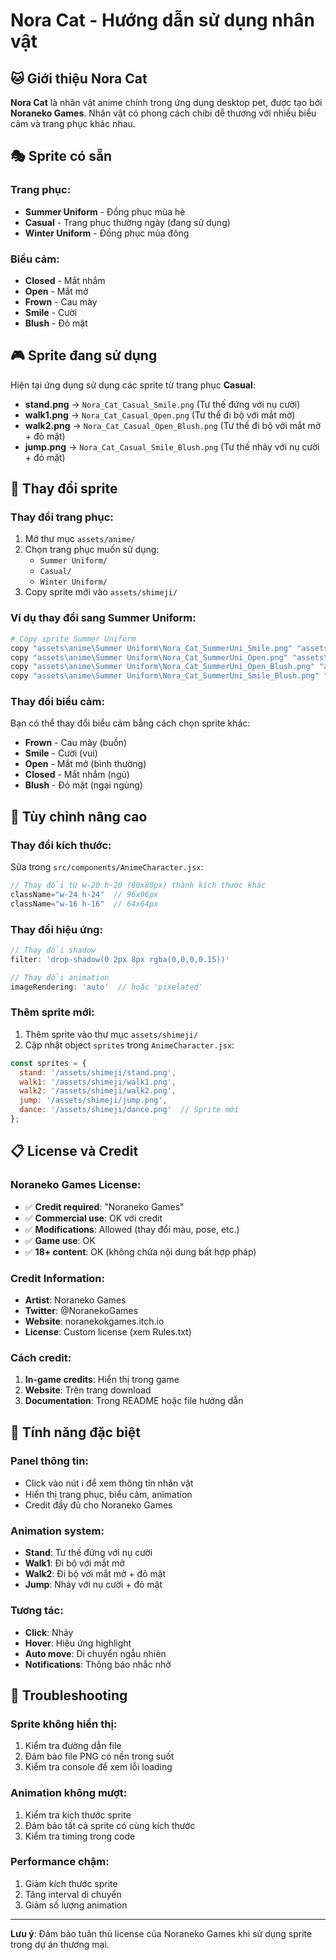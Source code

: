 # Nora Cat - Hướng dẫn sử dụng nhân vật

## 🐱 Giới thiệu Nora Cat

**Nora Cat** là nhân vật anime chính trong ứng dụng desktop pet, được tạo bởi **Noraneko Games**. Nhân vật có phong cách chibi dễ thương với nhiều biểu cảm và trang phục khác nhau.

## 🎭 Sprite có sẵn

### Trang phục:
- **Summer Uniform** - Đồng phục mùa hè
- **Casual** - Trang phục thường ngày (đang sử dụng)
- **Winter Uniform** - Đồng phục mùa đông

### Biểu cảm:
- **Closed** - Mắt nhắm
- **Open** - Mắt mở
- **Frown** - Cau mày
- **Smile** - Cười
- **Blush** - Đỏ mặt

## 🎮 Sprite đang sử dụng

Hiện tại ứng dụng sử dụng các sprite từ trang phục **Casual**:

- **stand.png** → `Nora_Cat_Casual_Smile.png` (Tư thế đứng với nụ cười)
- **walk1.png** → `Nora_Cat_Casual_Open.png` (Tư thế đi bộ với mắt mở)
- **walk2.png** → `Nora_Cat_Casual_Open_Blush.png` (Tư thế đi bộ với mắt mở + đỏ mặt)
- **jump.png** → `Nora_Cat_Casual_Smile_Blush.png` (Tư thế nhảy với nụ cười + đỏ mặt)

## 🔄 Thay đổi sprite

### Thay đổi trang phục:
1. Mở thư mục `assets/anime/`
2. Chọn trang phục muốn sử dụng:
   - `Summer Uniform/`
   - `Casual/`
   - `Winter Uniform/`
3. Copy sprite mới vào `assets/shimeji/`

### Ví dụ thay đổi sang Summer Uniform:
```bash
# Copy sprite Summer Uniform
copy "assets\anime\Summer Uniform\Nora_Cat_SummerUni_Smile.png" "assets\shimeji\stand.png"
copy "assets\anime\Summer Uniform\Nora_Cat_SummerUni_Open.png" "assets\shimeji\walk1.png"
copy "assets\anime\Summer Uniform\Nora_Cat_SummerUni_Open_Blush.png" "assets\shimeji\walk2.png"
copy "assets\anime\Summer Uniform\Nora_Cat_SummerUni_Smile_Blush.png" "assets\shimeji\jump.png"
```

### Thay đổi biểu cảm:
Bạn có thể thay đổi biểu cảm bằng cách chọn sprite khác:

- **Frown** - Cau mày (buồn)
- **Smile** - Cười (vui)
- **Open** - Mắt mở (bình thường)
- **Closed** - Mắt nhắm (ngủ)
- **Blush** - Đỏ mặt (ngại ngùng)

## 🎨 Tùy chỉnh nâng cao

### Thay đổi kích thước:
Sửa trong `src/components/AnimeCharacter.jsx`:
```javascript
// Thay đổi từ w-20 h-20 (80x80px) thành kích thước khác
className="w-24 h-24"  // 96x96px
className="w-16 h-16"  // 64x64px
```

### Thay đổi hiệu ứng:
```javascript
// Thay đổi shadow
filter: 'drop-shadow(0 2px 8px rgba(0,0,0,0.15))'

// Thay đổi animation
imageRendering: 'auto'  // hoặc 'pixelated'
```

### Thêm sprite mới:
1. Thêm sprite vào thư mục `assets/shimeji/`
2. Cập nhật object `sprites` trong `AnimeCharacter.jsx`:
```javascript
const sprites = {
  stand: '/assets/shimeji/stand.png',
  walk1: '/assets/shimeji/walk1.png',
  walk2: '/assets/shimeji/walk2.png',
  jump: '/assets/shimeji/jump.png',
  dance: '/assets/shimeji/dance.png'  // Sprite mới
};
```

## 📋 License và Credit

### Noraneko Games License:
- ✅ **Credit required**: "Noraneko Games"
- ✅ **Commercial use**: OK với credit
- ✅ **Modifications**: Allowed (thay đổi màu, pose, etc.)
- ✅ **Game use**: OK
- ✅ **18+ content**: OK (không chứa nội dung bất hợp pháp)

### Credit Information:
- **Artist**: Noraneko Games
- **Twitter**: @NoranekoGames
- **Website**: noranekokgames.itch.io
- **License**: Custom license (xem Rules.txt)

### Cách credit:
1. **In-game credits**: Hiển thị trong game
2. **Website**: Trên trang download
3. **Documentation**: Trong README hoặc file hướng dẫn

## 🎯 Tính năng đặc biệt

### Panel thông tin:
- Click vào nút ℹ️ để xem thông tin nhân vật
- Hiển thị trang phục, biểu cảm, animation
- Credit đầy đủ cho Noraneko Games

### Animation system:
- **Stand**: Tư thế đứng với nụ cười
- **Walk1**: Đi bộ với mắt mở
- **Walk2**: Đi bộ với mắt mở + đỏ mặt
- **Jump**: Nhảy với nụ cười + đỏ mặt

### Tương tác:
- **Click**: Nhảy
- **Hover**: Hiệu ứng highlight
- **Auto move**: Di chuyển ngẫu nhiên
- **Notifications**: Thông báo nhắc nhở

## 🐛 Troubleshooting

### Sprite không hiển thị:
1. Kiểm tra đường dẫn file
2. Đảm bảo file PNG có nền trong suốt
3. Kiểm tra console để xem lỗi loading

### Animation không mượt:
1. Kiểm tra kích thước sprite
2. Đảm bảo tất cả sprite có cùng kích thước
3. Kiểm tra timing trong code

### Performance chậm:
1. Giảm kích thước sprite
2. Tăng interval di chuyển
3. Giảm số lượng animation

---

**Lưu ý**: Đảm bảo tuân thủ license của Noraneko Games khi sử dụng sprite trong dự án thương mại.
